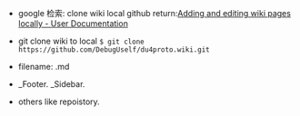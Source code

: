 - google 检索: clone wiki local github
return:[Adding and editing wiki pages locally - User Documentation][1]
- git clone wiki to local
`$ git clone https://github.com/DebugUself/du4proto.wiki.git` 
- filename: .md
- \_Footer. \_Sidebar.

- others like repoistory.

[1]:	https://help.github.com/articles/adding-and-editing-wiki-pages-locally/